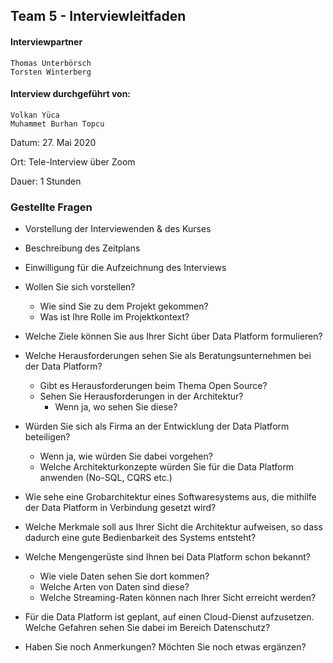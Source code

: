 ## Team 5 - Interviewleitfaden 
 

#### Interviewpartner 

    Thomas Unterbörsch
    Torsten Winterberg


#### Interview durchgeführt von: 

    Volkan Yüca
    Muhammet Burhan Topcu
  
  
Datum: 27. Mai 2020 

Ort: Tele-Interview über Zoom

Dauer: 1 Stunden

### Gestellte Fragen

* Vorstellung der Interviewenden & des Kurses  

* Beschreibung des Zeitplans 

* Einwilligung für die Aufzeichnung des Interviews 

* Wollen Sie sich vorstellen?
  * Wie sind Sie zu dem Projekt gekommen?
  * Was ist Ihre Rolle im Projektkontext?

* Welche Ziele können Sie aus Ihrer Sicht über Data Platform formulieren?
* Welche Herausforderungen sehen Sie als Beratungsunternehmen bei der Data Platform?
  * Gibt es Herausforderungen beim Thema Open Source?
  * Sehen Sie Herausforderungen in der Architektur?
    * Wenn ja, wo sehen Sie diese?
* Würden Sie sich als Firma an der Entwicklung der Data Platform beteiligen?
  * Wenn ja, wie würden Sie dabei vorgehen?
  * Welche Architekturkonzepte würden Sie für die Data Platform anwenden (No-SQL, CQRS etc.)
* Wie sehe eine Grobarchitektur eines Softwaresystems aus, die mithilfe der Data Platform in Verbindung gesetzt wird?
* Welche Merkmale soll aus Ihrer Sicht die Architektur aufweisen, so dass dadurch eine gute Bedienbarkeit des Systems entsteht?
* Welche Mengengerüste sind Ihnen bei Data Platform schon bekannt?
  * Wie viele Daten sehen Sie dort kommen?
  * Welche Arten von Daten sind diese?
  * Welche Streaming-Raten können nach Ihrer Sicht erreicht werden?
* Für die Data Platform ist geplant, auf einen Cloud-Dienst aufzusetzen. Welche Gefahren sehen Sie dabei im Bereich Datenschutz? 
* Haben Sie noch Anmerkungen? Möchten Sie noch etwas ergänzen?